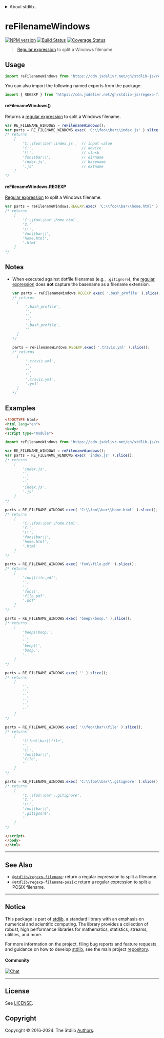 <!--

@license Apache-2.0

Copyright (c) 2018 The Stdlib Authors.

Licensed under the Apache License, Version 2.0 (the "License");
you may not use this file except in compliance with the License.
You may obtain a copy of the License at

   http://www.apache.org/licenses/LICENSE-2.0

Unless required by applicable law or agreed to in writing, software
distributed under the License is distributed on an "AS IS" BASIS,
WITHOUT WARRANTIES OR CONDITIONS OF ANY KIND, either express or implied.
See the License for the specific language governing permissions and
limitations under the License.

-->


<details>
  <summary>
    About stdlib...
  </summary>
  <p>We believe in a future in which the web is a preferred environment for numerical computation. To help realize this future, we've built stdlib. stdlib is a standard library, with an emphasis on numerical and scientific computation, written in JavaScript (and C) for execution in browsers and in Node.js.</p>
  <p>The library is fully decomposable, being architected in such a way that you can swap out and mix and match APIs and functionality to cater to your exact preferences and use cases.</p>
  <p>When you use stdlib, you can be absolutely certain that you are using the most thorough, rigorous, well-written, studied, documented, tested, measured, and high-quality code out there.</p>
  <p>To join us in bringing numerical computing to the web, get started by checking us out on <a href="https://github.com/stdlib-js/stdlib">GitHub</a>, and please consider <a href="https://opencollective.com/stdlib">financially supporting stdlib</a>. We greatly appreciate your continued support!</p>
</details>

# reFilenameWindows

[![NPM version][npm-image]][npm-url] [![Build Status][test-image]][test-url] [![Coverage Status][coverage-image]][coverage-url] <!-- [![dependencies][dependencies-image]][dependencies-url] -->

> [Regular expression][mdn-regexp] to split a Windows filename.



<section class="usage">

## Usage

```javascript
import reFilenameWindows from 'https://cdn.jsdelivr.net/gh/stdlib-js/regexp-filename-windows@esm/index.mjs';
```

You can also import the following named exports from the package:

```javascript
import { REGEXP } from 'https://cdn.jsdelivr.net/gh/stdlib-js/regexp-filename-windows@esm/index.mjs';
```

#### reFilenameWindows()

Returns a [regular expression][mdn-regexp] to split a Windows filename.

<!-- eslint no-trailing-spaces: "off" -->

```javascript
var RE_FILENAME_WINDOWS = reFilenameWindows(); 
var parts = RE_FILENAME_WINDOWS.exec( 'C:\\foo\\bar\\index.js' ).slice();
/* returns
    [
        'C:\\foo\\bar\\index.js',  // input value
        'C:',                      // device
        '\\',                      // slash
        'foo\\bar\\',              // dirname
        'index.js',                // basename
        '.js'                      // extname
    ]
*/
```

#### reFilenameWindows.REGEXP

[Regular expression][mdn-regexp] to split a Windows filename.

```javascript
var parts = reFilenameWindows.REGEXP.exec( 'C:\\foo\\bar\\home.html' ).slice();
/* returns
    [
        'C:\\foo\\bar\\home.html',
        'C:'
        '\\',
        'foo\\bar\\',
        'home.html',
        '.html'
    ]
*/
```

</section>

<!-- /.usage -->

<section class="notes">

## Notes

-   When executed against dotfile filenames (e.g., `.gitignore`), the [regular expression][mdn-regexp] does **not** capture the basename as a filename extension.

    ```javascript
    var parts = reFilenameWindows.REGEXP.exec( '.bash_profile' ).slice();
    /* returns
      [
          '.bash_profile',
          '',
          '',
          '',
          '.bash_profile',
          ''
      ]
    */

    parts = reFilenameWindows.REGEXP.exec( '.travis.yml' ).slice();
    /* returns
      [
          '.travis.yml',
          '',
          '',
          '',
          '.travis.yml',
          '.yml'
      ]
    */
    ```

</section>

<!-- /.notes -->

<section class="examples">

## Examples

<!-- eslint no-undef: "error" -->

```html
<!DOCTYPE html>
<html lang="en">
<body>
<script type="module">

import reFilenameWindows from 'https://cdn.jsdelivr.net/gh/stdlib-js/regexp-filename-windows@esm/index.mjs';

var RE_FILENAME_WINDOWS = reFilenameWindows();
var parts = RE_FILENAME_WINDOWS.exec( 'index.js' ).slice();
/* returns
    [
        'index.js',
        '',
        '',
        '',
        'index.js',
        '.js'
    ]
*/

parts = RE_FILENAME_WINDOWS.exec( 'C:\\foo\\bar\\home.html' ).slice();
/* returns
    [
        'C:\\foo\\bar\\home.html',
        'C:',
        '\\',
        'foo\\bar\\',
        'home.html',
        '.html'
    ]
*/

parts = RE_FILENAME_WINDOWS.exec( 'foo\\file.pdf' ).slice();
/* returns
    [
        'foo\\file.pdf',
        '',
        '',
        'foo\\',
        'file.pdf',
        '.pdf'
    ]
*/

parts = RE_FILENAME_WINDOWS.exec( 'beep\\boop.' ).slice();
/* returns
    [
        'beep\\boop.',
        '',
        '',
        'beep\\',
        'boop.',
        '.'
    ]
*/

parts = RE_FILENAME_WINDOWS.exec( '' ).slice();
/* returns
    [
        '',
        '',
        '',
        '',
        '',
        ''
    ]
*/

parts = RE_FILENAME_WINDOWS.exec( '\\foo\\bar\\file' ).slice();
/* returns
    [
        '\\foo\\bar\\file',
        '',
        '\\',
        'foo\\bar\\',
        'file',
        ''
    ]
*/

parts = RE_FILENAME_WINDOWS.exec( 'C:\\foo\\bar\\.gitignore' ).slice();
/* returns
    [
        'C:\\foo\\bar\\.gitignore',
        'C:',
        '\\',
        'foo\\bar\\',
        '.gitignore',
        ''
    ]
*/

</script>
</body>
</html>
```

</section>

<!-- /.examples -->

<!-- Section for related `stdlib` packages. Do not manually edit this section, as it is automatically populated. -->

<section class="related">

* * *

## See Also

-   <span class="package-name">[`@stdlib/regexp-filename`][@stdlib/regexp/filename]</span><span class="delimiter">: </span><span class="description">return a regular expression to split a filename.</span>
-   <span class="package-name">[`@stdlib/regexp-filename-posix`][@stdlib/regexp/filename-posix]</span><span class="delimiter">: </span><span class="description">return a regular expression to split a POSIX filename.</span>

</section>

<!-- /.related -->

<!-- Section for all links. Make sure to keep an empty line after the `section` element and another before the `/section` close. -->


<section class="main-repo" >

* * *

## Notice

This package is part of [stdlib][stdlib], a standard library with an emphasis on numerical and scientific computing. The library provides a collection of robust, high performance libraries for mathematics, statistics, streams, utilities, and more.

For more information on the project, filing bug reports and feature requests, and guidance on how to develop [stdlib][stdlib], see the main project [repository][stdlib].

#### Community

[![Chat][chat-image]][chat-url]

---

## License

See [LICENSE][stdlib-license].


## Copyright

Copyright &copy; 2016-2024. The Stdlib [Authors][stdlib-authors].

</section>

<!-- /.stdlib -->

<!-- Section for all links. Make sure to keep an empty line after the `section` element and another before the `/section` close. -->

<section class="links">

[npm-image]: http://img.shields.io/npm/v/@stdlib/regexp-filename-windows.svg
[npm-url]: https://npmjs.org/package/@stdlib/regexp-filename-windows

[test-image]: https://github.com/stdlib-js/regexp-filename-windows/actions/workflows/test.yml/badge.svg?branch=main
[test-url]: https://github.com/stdlib-js/regexp-filename-windows/actions/workflows/test.yml?query=branch:main

[coverage-image]: https://img.shields.io/codecov/c/github/stdlib-js/regexp-filename-windows/main.svg
[coverage-url]: https://codecov.io/github/stdlib-js/regexp-filename-windows?branch=main

<!--

[dependencies-image]: https://img.shields.io/david/stdlib-js/regexp-filename-windows.svg
[dependencies-url]: https://david-dm.org/stdlib-js/regexp-filename-windows/main

-->

[chat-image]: https://img.shields.io/gitter/room/stdlib-js/stdlib.svg
[chat-url]: https://app.gitter.im/#/room/#stdlib-js_stdlib:gitter.im

[stdlib]: https://github.com/stdlib-js/stdlib

[stdlib-authors]: https://github.com/stdlib-js/stdlib/graphs/contributors

[umd]: https://github.com/umdjs/umd
[es-module]: https://developer.mozilla.org/en-US/docs/Web/JavaScript/Guide/Modules

[deno-url]: https://github.com/stdlib-js/regexp-filename-windows/tree/deno
[deno-readme]: https://github.com/stdlib-js/regexp-filename-windows/blob/deno/README.md
[umd-url]: https://github.com/stdlib-js/regexp-filename-windows/tree/umd
[umd-readme]: https://github.com/stdlib-js/regexp-filename-windows/blob/umd/README.md
[esm-url]: https://github.com/stdlib-js/regexp-filename-windows/tree/esm
[esm-readme]: https://github.com/stdlib-js/regexp-filename-windows/blob/esm/README.md
[branches-url]: https://github.com/stdlib-js/regexp-filename-windows/blob/main/branches.md

[stdlib-license]: https://raw.githubusercontent.com/stdlib-js/regexp-filename-windows/main/LICENSE

[mdn-regexp]: https://developer.mozilla.org/en-US/docs/Web/JavaScript/Guide/Regular_Expressions

<!-- <related-links> -->

[@stdlib/regexp/filename]: https://github.com/stdlib-js/regexp-filename/tree/esm

[@stdlib/regexp/filename-posix]: https://github.com/stdlib-js/regexp-filename-posix/tree/esm

<!-- </related-links> -->

</section>

<!-- /.links -->
